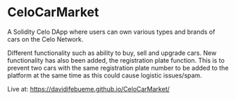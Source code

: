 # CeloCarMarket
A Solidity Celo DApp where users can own various types and brands of cars on the Celo Network.

Different functionality such as ability to buy, sell and upgrade cars.
New functionality has also been added, the registration plate function. This is to prevent two cars with the same registration plate number to be added to the platform at the same time as this could cause logistic issues/spam.

Live at: https://davidifebueme.github.io/CeloCarMarket/
